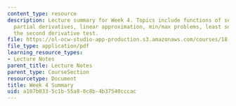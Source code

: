 ```yaml
---
content_type: resource
description: Lecture summary for Week 4. Topics include functions of several variables,
  partial derivatives, linear approximation, min/max problems, least squares, and
  the second derivative test.
file: https://ol-ocw-studio-app-production.s3.amazonaws.com/courses/18-02-multivariable-calculus-fall-2007/a107b0335c1b55a80c8b4b37540cccac_lec_week4.pdf
file_type: application/pdf
learning_resource_types:
- Lecture Notes
parent_title: Lecture Notes
parent_type: CourseSection
resourcetype: Document
title: Week 4 Summary
uid: a107b033-5c1b-55a8-0c8b-4b37540cccac
---
```

